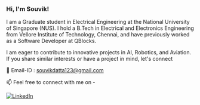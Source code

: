 ### Hi, I'm Souvik! 

I am a Graduate student in Electrical Engineering at the National University of Singapore (NUS). I hold a B.Tech in Electrical and Electronics Engineering from Vellore Institute of Technology, Chennai, and have previously worked as a Software Developer at QBlocks.

I am eager to contribute to innovative projects in AI, Robotics, and Aviation. If you share similar interests or have a project in mind, let's connect

📧 Email-ID : <a href="souvikdatta123@gmail.com">souvikdatta123@gmail.com</a>                 

📫 Feel free to connect with me on - <br/>

[![LinkedIn](https://img.shields.io/badge/-LinkedIn-0077B5?style=for-the-badge&logo=LinkedIn&logoColor=white)](https://www.linkedin.com/in/souvik-datta03/)
<!-- [![Twitter](https://img.shields.io/badge/-Twitter-0077B5?style=for-the-badge&logo=Twitter&logoColor=white)](https://twitter.com/Souvik306)
 -->
<!---<a href="https://www.linkedin.com/in/souvik-datta03/">
<img align="left" alt="Souvik's LinkedIn" width="22px" src="https://raw.githubusercontent.com/peterthehan/peterthehan/master/assets/linkedin.svg" />
</a>
<a href="https://twitter.com/Souvik306">
 <img align="left" alt="Souvik Datta | Twitter" width="22px" src="https://raw.githubusercontent.com/peterthehan/peterthehan/master/assets/twitter.svg" />
</a></br>-->

<!-- <img src="https://github-readme-stats.vercel.app/api?username=souvik0306&show_icons=true&theme=algolia" alt="souvik0306" />      
 -->

